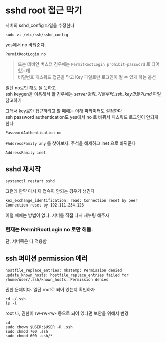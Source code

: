 # sshd root 접근 막기
서버의 sshd_config 파일을 수정한다

```
sudo vi /etc/ssh/sshd_config
```

yes에서 no 바꿔준다. 
```
PermitRootLogin no
``` 

> 또는 데비안 버스터 경우에는 `PermitRootLogin prohibit-password` 로 되어 있는데  
비밀번호 패스워드 접근을 막고 Key 파일로만 로그인이 될 수 있게 하는 옵션

일단 no로만 해도 될 듯하고   
ssh keygen을 이용해서 할 경우에는 *server강화_기본부터_ssh_key만들기.md* 파일 참고하기

그래서 key로만 접근하려고 할 때에는 아래 파라미터도 설정한다   
ssh password authentication도 yes에서 no 로 바꿔서 패스워드 로그인이 안되게 한다
```
PasswordAuthentication no
```

`#AddressFamily any` 를 찾아보자. 주석을 해제하고 inet 으로 바꿔준다
```
AddressFamily inet
```

## sshd 재시작
```
systemctl restart sshd
```

그런데 만약 다시 재 접속이 안되는 경우가 생긴다  
```
kex_exchange_identification: read: Connection reset by peer
Connection reset by 192.111.234.123 
```
이럴 때에는 방법이 없다. 서버를 직접 다시 재부팅 해주자


### 현재는 PermitRootLogin no 로만 해둠.    
단, 서버쪽은 다 적용함


## ssh 퍼미션 permission 에러
```
hostfile_replace_entries: mkstemp: Permission denied
update_known_hosts: hostfile_replace_entries failed for /home/user/.ssh/known_hosts: Permission denied
```

권한 문제이다. 일단 root로 되어 있는지 확인하자  
```
cd ~/.ssh
ls -l
```

root 나, 권한이 rw-rw-rw- 등으로 되어 있다면 보안을 위해서 변경
```
cd
sudo chown $USER:$USER -R .ssh
sudo chmod 700 .ssh
sudo chmod 600 .ssh/*
```
